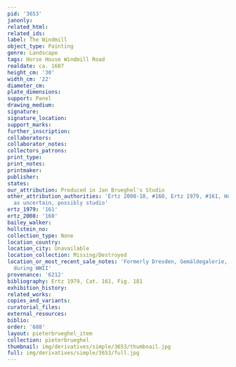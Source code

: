 ```yaml
---
pid: '3653'
janonly: 
related_html: 
related_ids: 
label: The Windmill
object_type: Painting
genre: Landscape
tags: Horse House Windmill Road
realdate: ca. 1607
height_cm: '30'
width_cm: '22'
diameter_cm: 
plate_dimensions: 
support: Panel
drawing_medium: 
signature: 
signature_location: 
support_marks: 
further_inscription: 
collaborators: 
collaborator_notes: 
collectors_patrons: 
print_type: 
print_notes: 
printmaker: 
publisher: 
states: 
our_attribution: Produced in Jan Brueghel's Studio
other_attribution_authorities: 'Ertz 2008-10, #160, Ertz 1979, #161, Honig database
  as uncertain, possibly studio'
ertz_1979: '161'
ertz_2008: '160'
bailey_walker: 
hollstein_no: 
collection_type: None
location_country: 
location_city: Unavailable
location_collection: Missing/Destroyed
location_or_most_recent_sale_notes: 'Formerly Dresden, Gemäldegalerie, #892, destroyed
  during WWII'
provenance: '6212'
bibliography: Ertz 1979, Cat. 161, Fig. 181
exhibition_history: 
related_works: 
copies_and_variants: 
curatorial_files: 
external_resources: 
biblio: 
order: '688'
layout: pieterbrueghel_item
collection: pieterbrueghel
thumbnail: img/derivatives/simple/3653/thumbnail.jpg
full: img/derivatives/simple/3653/full.jpg
---
```

